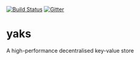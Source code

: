 [![Build Status](https://travis-ci.org/atolab/yaks.svg?branch=master)](https://travis-ci.org/atolab/yaks)
[![Gitter](https://badges.gitter.im/atolab/yaks.svg)](https://gitter.im/atolab/yaks?utm_source=badge&utm_medium=badge&utm_campaign=pr-badge)

# yaks
A high-performance decentralised key-value store
